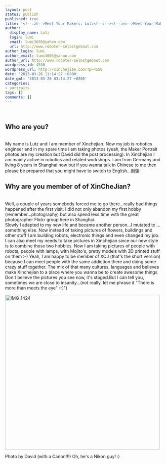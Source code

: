 ```yaml
---
layout: post
status: publish
published: true
title: '<!--:zh-->Meet Your Makers: Lutz<!--:--><!--:en-->Meet Your Makers: Lutz<!--:-->'
author:
  display_name: Lutz
  login: lumi
  email: lumi3005@yahoo.com
  url: http://www.roboter-selbstgebaut.com
author_login: lumi
author_email: lumi3005@yahoo.com
author_url: http://www.roboter-selbstgebaut.com
wordpress_id: 4550
wordpress_url: http://xinchejian.com/?p=4550
date: '2013-03-26 11:14:27 +0800'
date_gmt: '2013-03-26 03:14:27 +0800'
categories:
- portraits
tags: []
comments: []
---
```

<p><!--:en--><br />
<h2>Who are you?</h2><br />
My name is Lutz and I am member of Xinchejian. Now my job is robotics engineer and in my spare time i am taking photos (yeah, the Maker Portrait photos are my creation but David did the post processing). In Xinchejian I am mainly active in robotics and related workshops.  I am from Germany and living 8 years in Shanghai now but if you wanna talk in Chinese to me then please be prepared that you might have to switch to English...谢谢</p>
<h2>Why are you member of of XinCheJian?</h2><br />
Well, a couple of years somebody forced me to go there...really bad things happened after the first visit. I did not only abandon my first hobby (remember...photography) but also spend less time with the great photographer Flickr group here in Shanghai.<br />
Slowly I adapted to my new life and became another person...I mutated to ... something else. Now instead of taking pictures of flowers, buildings and other stuff I am building robots, electronic things and even changed my job. I can also meet my needs to take pictures in Xinchejian since our new style is to combine those two hobbies. Now I am taking pictures of people with robots, people with lamps, with Mojito's, pretty models with 3D printed stuff on them :-) Yeah, I am happy to be member of XCJ (that's the short version) because I can meet people with the same addiction there and doing some crazy stuff together. The mix of that many cultures, languages and believes make Xinchejian to a place where you wanna be to create awesome things.<br />
Don't believe the pictures you see now, it's staged.But I can tell you, sometimes we are close to insanity...(not really, let me phrase it "There is more than meets the eye" :-)")</p>
<p><a href="http://xinchejian.com/wp-content/uploads/2013/03/IMG_1424.jpg"><img src="http://xinchejian.com/wp-content/uploads/2013/03/IMG_1424.jpg" alt="IMG_1424" width="500" class="alignnone size-medium wp-image-4552" /></a></p>
<p>Photo by David (with a Canon!!!) Oh, he's a Nikon guy! :) <!--:--></p>
